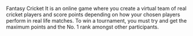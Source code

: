 Fantasy Cricket It is an online game where you create a virtual team of real cricket players and score points depending on how your chosen players perform in real life matches. To win a tournament, you must try and get the maximum points and the No. 1 rank amongst other participants.
